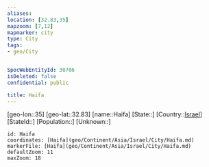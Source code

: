 ```yaml
---
aliases: 
location: [32.83,35]
mapzoom: [7,12] 
mapmarker: city 
type: City
tags:
- geo/City


SpocWebEntityId: 30706
isDeleted: false
confidential: public

title: Haifa
---
```

[geo-lon::35]
[geo-lat::32.83]
[name::Haifa]
[State::]
[Country::[Israel](geo/Continent/Asia/Israel.md)]
[StateId::]
[Population::]
[Unknown::]


```leaflet
id: Haifa
coordinates: [Haifa](geo/Continent/Asia/Israel/City/Haifa.md)
markerFile: [Haifa](geo/Continent/Asia/Israel/City/Haifa.md)
defaultZoom: 11 
maxZoom: 18
```


